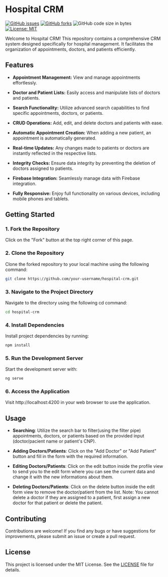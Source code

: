 # Hospital CRM

[![GitHub issues](https://img.shields.io/github/issues/demarcoeduard/hospital-crm.svg)](https://github.com/demarcoeduard/hospital-crm/issues)
[![GitHub forks](https://img.shields.io/github/forks/demarcoeduard/hospital-crm.svg)](https://github.com/demarcoeduard/hospital-crm/network)
![GitHub code size in bytes](https://img.shields.io/github/languages/code-size/demarcoeduard/hospital-crm)
[![License: MIT](https://img.shields.io/badge/License-MIT-yellow.svg)](https://opensource.org/licenses/MIT)


Welcome to Hospital CRM! This repository contains a comprehensive CRM system designed specifically for hospital management. It facilitates the organization of appointments, doctors, and patients efficiently.

## Features

- **Appointment Management:** View and manage appointments effortlessly.
  
- **Doctor and Patient Lists:** Easily access and manipulate lists of doctors and patients.

- **Search Functionality:** Utilize advanced search capabilities to find specific appointments, doctors, or patients.

- **CRUD Operations:** Add, edit, and delete doctors and patients with ease.

- **Automatic Appointment Creation:** When adding a new patient, an appointment is automatically generated.

- **Real-time Updates:** Any changes made to patients or doctors are instantly reflected in the respective lists.

- **Integrity Checks:** Ensure data integrity by preventing the deletion of doctors assigned to patients.

- **Firebase Integration:** Seamlessly manage data with Firebase integration.

- **Fully Responsive:** Enjoy full functionality on various devices, including mobile phones and tablets.

## Getting Started

### 1. Fork the Repository

Click on the "Fork" button at the top right corner of this page.

### 2. Clone the Repository

Clone the forked repository to your local machine using the following command:

```bash
git clone https://github.com/your-username/hospital-crm.git
```

### 3.  Navigate to the Project Directory

Navigate to the directory using the following cd command:

```bash
cd hospital-crm
```

### 4. Install Dependencies

Install project dependencies by running:

```bash
npm install
```

### 5. Run the Development Server

Start the development server with:

```bash
ng serve
```

### 6. Access the Application

Visit http://localhost:4200 in your web browser to use the application.

## Usage

- **Searching**: Utilize the search bar to filter(using the filter pipe) appointments, doctors, or patients based on the provided input (doctor/pacient name or patient's CNP).
  
- **Adding Doctors/Patients**: Click on the "Add Doctor" or "Add Patient" button and fill in the form with the required information.
  
- **Editing Doctors/Patients**: Click on the edit button inside the profile view to send you to the edit form where you can see the current data and change it with the new informations about them.
  
- **Deleting Doctors/Patients**: Click on the delete button inside the edit form view to remove the doctor/patient from the list. Note: You cannot delete a doctor if they are assigned to a patient, first assign a new doctor for that patient or delete the patient.

## Contributing

Contributions are welcome! If you find any bugs or have suggestions for improvements, please submit an issue or create a pull request.

## License

This project is licensed under the MIT License. See the [LICENSE](LICENSE) file for details.

